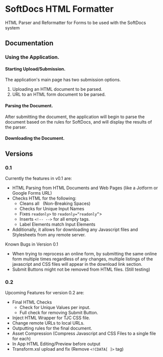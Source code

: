 # SoftDocs HTML Formatter

HTML Parser and Reformatter for Forms to be used with the SoftDocs system

## Documentation
### Using the Application.
#### Starting Upload/Submission.
The application's main page has two submission options. 
  1. Uploading an HTML document to be parsed.
  2. URL to an HTML form document to be parsed.

#### Parsing the Document.
After submitting the document, the application will begin to parse the document based on the rules for SoftDocs, and will display the results of the parser.

#### Downloading the Document.



## Versions
### 0.1
Currently the features in v0.1 are:
  * HTML Parsing from HTML Documents and Web Pages (like a Jotform or Google Forms URL)
  * Checks HTML for the following:
    * Cleans all &nbsp; (Non-Breaking Spaces)
    * Checks for Unique Input Names
    * Fixes `readonly>` to `readonly=“readonly”`>
    * Inserts `<!-- -->` for all empty tags.
    * Label Elements match Input Elements
  * Additionally, it allows for downloading any Javascript files and Stylesheets from any remote server.

Known Bugs in Version 0.1
  * When trying to reprocess an online form, by submitting the same online form multiple times regardless of any changes, multiple listings of the javascript and CSS files will appear in the download link section.
  * Submit Buttons might not be removed from HTML files. (Still testing)

### 0.2
Upcoming Features for version 0.2 are:
  * Final HTML Checks
    * Check for Unique Values per input.
    * Full check for removing Submit Button.
  * Inject HTML Wrapper for TJC CSS file.
  * Change remote URLs to local URLs.
  * Outputting rules for the final document.
  * Asset Compression (Compress Javascript and CSS Files to a single file for each)
  * In App HTML Editing/Preview before output
  * Transform.xsl upload and fix (Remove `<!CDATA[ ]>` tag)